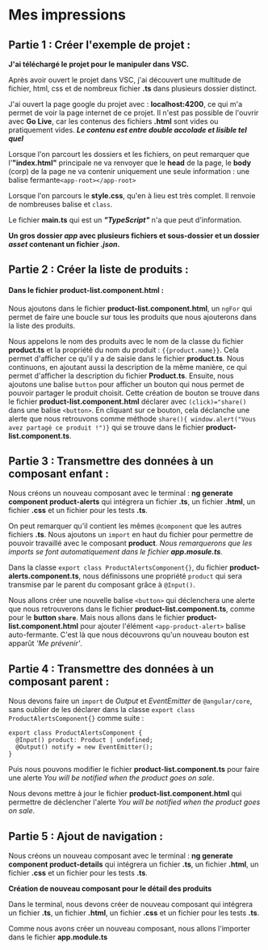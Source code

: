 # Mes impressions

## Partie 1 : Créer l'exemple de projet :

**J'ai téléchargé le projet pour le manipuler dans VSC.**

Après avoir ouvert le projet dans VSC, j'ai découvert une multitude de fichier, html, css et de nombreux fichier **.ts** dans plusieurs dossier distinct.

J'ai ouvert la page google du projet avec : **localhost:4200**, ce qui m'a permet de voir la page internet de ce projet. Il n'est pas possible de l'ouvrir avec **Go Live**, car les contenus des fichiers **.html** sont vides ou pratiquement vides. **_Le contenu est entre double accolade et lisible tel quel_**

Lorsque l'on parcourt les dossiers et les fichiers, on peut remarquer que l'**"index.html"** principale ne va renvoyer que le **head** de la page, le **body** (corp) de la page ne va contenir uniquement une seule information : une balise fermante`<app-root></app-root>`

Lorsque l'on parcours le **style.css**, qu'en à lieu est très complet. Il renvoie de nombreuses balise et `class`.

Le fichier **main.ts** qui est un **_"TypeScript"_** n'a que peut d'information.

**Un gros dossier _app_ avec plusieurs fichiers et sous-dossier et un dossier _asset_ contenant un fichier _.json_.**

## Partie 2 : Créer la liste de produits :

#### Dans le fichier product-list.component.html :

Nous ajoutons dans le fichier **product-list.component.html**, un `ngFor` qui permet de faire une boucle sur tous les produits que nous ajouterons dans la liste des produits.

Nous appelons le nom des produits avec le nom de la classe du fichier **product.ts** et la propriété du nom du produit : `{{product.name}}`. Cela permet d'afficher ce qu'il y a de saisie dans le fichier **product.ts**. Nous continuons, en ajoutant aussi la description de la même manière, ce qui permet d'afficher la description du fichier **Product.ts**.
Ensuite, nous ajoutons une balise `button` pour afficher un bouton qui nous permet de pouvoir partager le produit choisit. Cette création de bouton se trouve dans le fichier **product-list.component.html** déclarer avec `(click)="share()` dans une balise `<button>`. En cliquant sur ce bouton, cela déclanche une alerte que nous retrouvons comme méthode `share(){ window.alert("Vous avez partagé ce produit !")}` qui se trouve dans le fichier **product-list.component.ts**.

## Partie 3 : Transmettre des données à un composant enfant :

Nous créons un nouveau composant avec le terminal : **ng generate component product-alerts** qui intégrera un fichier **.ts**, un fichier **.html**, un fichier **.css** et un fichier pour les tests **.ts**.

On peut remarquer qu'il contient les mêmes `@component` que les autres fichiers **.ts**. Nous ajoutons un `import` en haut du fichier pour permettre de pouvoir travaillé avec le composant **product**. _Nous remarquerons que les imports se font automatiquement dans le fichier **app.mosule.ts**._

Dans la classe `export class ProductAlertsComponent{}`, du fichier **product-alerts.component.ts**, nous définissons une propriété `product` qui sera transmise par le parent du composant grâce à `@Input()`.

Nous allons créer une nouvelle balise `<button>` qui déclenchera une alerte que nous retrouverons dans le fichier **product-list.component.ts**, comme pour le **button `share`**. Mais nous allons dans le fichier **product-list.component.html** pour ajouter l'élément `<app-product-alert>` balise auto-fermante. C'est là que nous découvrons qu'un nouveau bouton est apparût _'Me prévenir'_.

## Partie 4 : Transmettre des données à un composant parent :

Nous devons faire un `import` de _Output_ et _EventEmitter_ de `@angular/core`, sans oublier de les déclarer dans la classe `export class ProductAlertsComponent{}` comme suite :

```
export class ProductAlertsComponent {
  @Input() product: Product | undefined;
  @Output() notify = new EventEmitter();
}
```

Puis nous pouvons modifier le fichier **product-list.component.ts** pour faire une alerte _You will be notified when the product goes on sale_.

Nous devons mettre à jour le fichier **product-list.component.html** qui permettre de déclencher l'alerte _You will be notified when the product goes on sale_.

## Partie 5 : Ajout de navigation :

Nous créons un nouveau composant avec le terminal : **ng generate component product-details** qui intégrera un fichier **.ts**, un fichier **.html**, un fichier **.css** et un fichier pour les tests **.ts**.

**Création de nouveau composant pour le détail des produits**

Dans le terminal, nous devons créer de nouveau composant qui intégrera un fichier **.ts**, un fichier **.html**, un fichier **.css** et un fichier pour les tests **.ts**.

Comme nous avons créer un nouveau composant, nous allons l'importer dans le fichier **app.module.ts**
